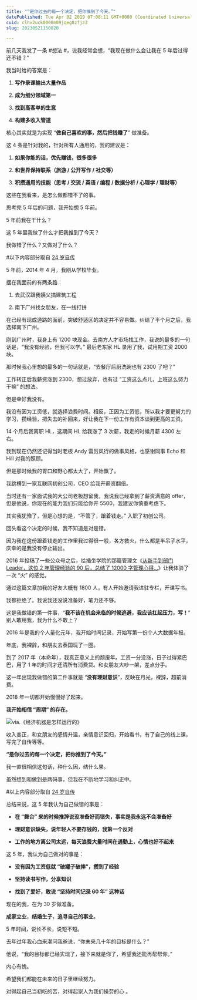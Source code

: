 ```yaml
---
title: "“是你过去的每一个决定，把你推到了今天。”"
datePublished: Tue Apr 02 2019 07:08:11 GMT+0000 (Coordinated Universal Time)
cuid: clhx2uck0000m09jqeg8zfjz3
slug: 20230521150820

---
```


前几天我发了一条 #想法 #，说我经常会想，“我现在做什么会让我在 5 年后过得还不错？”

我当时给的答案是：

1. **写作录课输出大量作品**
    
2. **成为细分领域第一**
    
3. **找到高客单的生意**
    
4. **构建多收入管道**
    

核心其实就是为实现 “**做自己喜欢的事，然后把钱赚了**” 做准备。

这 4 条是针对我的，针对所有人通用的，我的建议是：

1. **如果你能的话，优先赚钱，很多很多**
    
2. **和世界保持联系（旅游 / 公开写作 / 社交等）**
    
3. **积攒通用的技能（思考 / 交流 / 英语 / 编程 / 数据分析 / 心理学 / 理财等）**
    

这些在我看来，是怎么做都错不了的事。

思考完 5 年后的问题，我开始想 5 年前。

5 年前我在干什么？

这 5 年里我做了什么才把我推到了今天？

我做错了什么？又做对了什么？

#以下内容部分取自 [24 岁自传](http://mp.weixin.qq.com/s?__biz=MzI3MzU5MDA1OQ==&mid=2247484633&idx=1&sn=4aada58de098175ab7a33f6f99d49401&chksm=eb21b69ddc563f8b4f61322a6cb756277c3c8fb780434189f6273798a9bdb42635f175b1dd1d&scene=21#wechat_redirect)

5 年前，2014 年 4 月，我刚从学校毕业。

摆在我面前的有两条路：

1. 去武汉跟我姨父搞建筑工程
    
2. 南下广州找女朋友，在一线打拼
    

在已经有现成道路的面前，突破舒适区的决定并不容易做。纠结了半个月之后，我选择南下广州。

刚到广州时，我身上有 1200 块现金。去南方人才市场找工作，我说的最多的一句话是，“我没有经验，但我可以学。” 最后老东家 HL 录用了我，试用期工资 2000 块。

那时候我心里想的最多的一句话就是，“去餐厅后厨洗碗也有 2300 了吧？”

工作转正后我薪资涨到 2300，想过放弃，也有过 “工资这么点儿，上班这么努力干嘛” 的想法。

但是幸好我没有。

我没有因为工资低，就选择浪费时间。相反，正因为工资低，所以我才要更努力的学习，攒经验，把失去的补回来，好让我在下一份工作有资本谈到更高的工资。

14 个月后我离职 HL，这期间 HL 给我涨了 3 次薪，我走的时候月薪 4300 左右。

我到现在仍然还记得当时老板 Andy 雷厉风行的做事风格，也感谢同事 Echo 和 Hill 对我的照顾。

但是那时候我的胃口和野心都太大了，开始飘了。

我跳槽到一家互联网初创公司，CEO 给我开薪资翻倍。

当时还有一家面试我的大公司老板想留我，我说我已经拿到了薪资满意的 offer，但是他说，你现在的能力我们只能给你开 5500，我建议你慎重考虑下。

其实我犹豫了，但是心想的是，“不管了，跟着钱走。” 入职了初创公司。

回头看这个决定的时候，我不知道是对是错。

因为我在这份跟着钱走的工作里我过得很一般，各方救火，什么都是半吊子水平，庆幸的是我没有停止输出。

2016 年投稿了一些公众号之后，给插坐学院的那篇管理文《[从新手到部门 Leader，这位 2 年管理经验的 90 后，总结了 12000 字管理心得…](https://mp.weixin.qq.com/s?__biz=MzAwNzEzNzU0Ng==&mid=2649585632&idx=1&sn=1ed1fec961e1e014500ae623d830ff1b&scene=21#wechat_redirect)》让我体验了一次 “火” 的感觉。

通过这篇文章加我的好友大概有 1800 人，有人开始邀请我进驻专栏，开课写书。

我都拒绝了。我说我还没说准备好，笔力还不够。

这是我做错的第一件事，“**我不该在机会来临的时候逃避，我应该扛起压力，写！**” 别人敢用我，我为什么不敢上？

2016 年是我的个人量化元年，我开始时间记录，开始写第一份个人大数据年报。

年底，我裸辞，和朋友去泰国玩了一圈。

到了 2017 年（本命年），我真正意义上的颓废年。工资一分没涨，日子过得紧巴巴，用了 1 年的时间才还清所有消费贷。和女朋友大吵一架，差点分手。

这一年出现我做错的第二件事就是 “**没有理财意识**”，反映在月光，裸辞，超前消费。

2018 年一切都开始慢慢好了起来。

**我开始相信 “周期” 的存在。**

![via.《经济机器是怎样运行的》](https://cdn.hashnode.com/res/hashnode/image/upload/v1684652789717/2af9be4a-7626-4072-a8e6-645f262e64e5.jpeg)

收入变正，和女朋友的感情升温，亲情意识回归，开始看书，有了自己的线上课，写完了自传等等。

**“是你过去的每一个决定，把你推到了今天。”**

我一直很相信这句话，种什么因，结什么果。

虽然想到和做到是两码事，但我在不断地学习和纠正中。

#以上内容部分取自 [24 岁自传](http://mp.weixin.qq.com/s?__biz=MzI3MzU5MDA1OQ==&mid=2247484633&idx=1&sn=4aada58de098175ab7a33f6f99d49401&chksm=eb21b69ddc563f8b4f61322a6cb756277c3c8fb780434189f6273798a9bdb42635f175b1dd1d&scene=21#wechat_redirect)

总结来说，这 5 年我认为自己做错的事是：

* **在 “舞台” 来的时候推辞说没准备好而错失，事实是我永远不会准备好**
    
* **理财意识缺失，说年轻人不要存钱的，我第一个反对**
    
* **工作的地方离公司太远，每天浪费大量时间在通勤上，心情也好不起来**
    

这 5 年，我认为自己做对的事是：

* **没有因为工资低就 “破罐子破摔”，攒到了经验**
    
* **坚持读书写作，分享知识**
    
* **找到了爱好，敢说 “坚持时间记录 60 年” 这种话**
    

现在的我，在为 30 岁做准备。

**成家立业**，**结婚生子**，**追寻自己的事业**。

5 年时间，说长不长，说短不短。

去年过年我心血来潮问我爸说，“你未来几十年的目标是什么？”

他说，“我的目标都已经实现了，接下来就是你了，希望我还能再帮帮你。”

内心有愧。

希望我们都能在未来的日子里继续努力。

对得起自己当初吃的苦，对得起家人为我们操劳的心 。